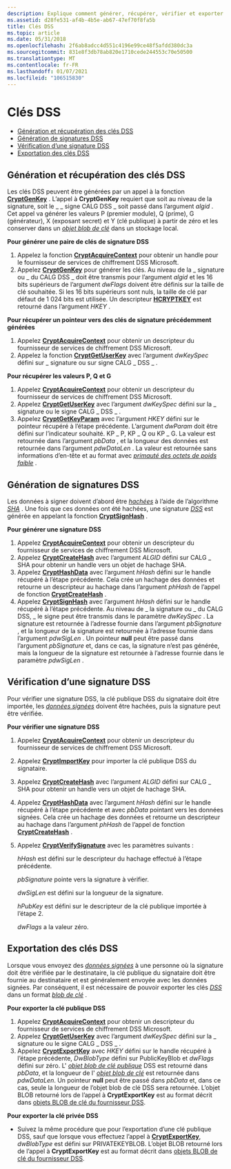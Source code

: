 ```yaml
---
description: Explique comment générer, récupérer, vérifier et exporter des clés et des signatures DSS.
ms.assetid: d28fe531-af4b-4b5e-ab67-47ef70f8fa5b
title: Clés DSS
ms.topic: article
ms.date: 05/31/2018
ms.openlocfilehash: 2f6ab8adcc4d551c4196e99ce48f5afdd380dc3a
ms.sourcegitcommit: 831e8f3db78ab820e1710cede244553c70e50500
ms.translationtype: MT
ms.contentlocale: fr-FR
ms.lasthandoff: 01/07/2021
ms.locfileid: "106515830"
---
```

# <a name="dss-keys"></a>Clés DSS

-   [Génération et récupération des clés DSS](#generating-and-retrieving-dss-keys)
-   [Génération de signatures DSS](#generating-dss-signatures)
-   [Vérification d’une signature DSS](#verifying-a-dss-signature)
-   [Exportation des clés DSS](#exporting-dss-keys)

## <a name="generating-and-retrieving-dss-keys"></a>Génération et récupération des clés DSS

Les clés DSS peuvent être générées par un appel à la fonction [**CryptGenKey**](/windows/desktop/api/Wincrypt/nf-wincrypt-cryptgenkey) . L’appel à **CryptGenKey** requiert que soit au niveau de la signature, soit le \_ \_ signe CALG DSS \_ soit passé dans l’argument *algid* . Cet appel va générer les valeurs P (premier module), Q (prime), G (générateur), X (exposant secret) et Y (clé publique) à partir de zéro et les conserver dans un [*objet blob de clé*](../secgloss/k-gly.md) dans un stockage local.

**Pour générer une paire de clés de signature DSS**

1.  Appelez la fonction [**CryptAcquireContext**](/windows/desktop/api/Wincrypt/nf-wincrypt-cryptacquirecontexta) pour obtenir un handle pour le fournisseur de services de chiffrement DSS Microsoft.
2.  Appelez [**CryptGenKey**](/windows/desktop/api/Wincrypt/nf-wincrypt-cryptgenkey) pour générer les clés. Au niveau de la \_ signature ou \_ du CALG DSS \_ doit être transmis pour l’argument *algid* et les 16 bits supérieurs de l’argument *dwFlags* doivent être définis sur la taille de clé souhaitée. Si les 16 bits supérieurs sont nuls, la taille de clé par défaut de 1 024 bits est utilisée. Un descripteur [**HCRYPTKEY**](hcryptkey.md) est retourné dans l’argument *HKEY* .

**Pour récupérer un pointeur vers des clés de signature précédemment générées**

1.  Appelez [**CryptAcquireContext**](/windows/desktop/api/Wincrypt/nf-wincrypt-cryptacquirecontexta) pour obtenir un descripteur du fournisseur de services de chiffrement DSS Microsoft.
2.  Appelez la fonction [**CryptGetUserKey**](/windows/desktop/api/Wincrypt/nf-wincrypt-cryptgetuserkey) avec l’argument *dwKeySpec* défini sur \_ signature ou sur signe CALG \_ DSS \_ .

**Pour récupérer les valeurs P, Q et G**

1.  Appelez [**CryptAcquireContext**](/windows/desktop/api/Wincrypt/nf-wincrypt-cryptacquirecontexta) pour obtenir un descripteur du fournisseur de services de chiffrement DSS Microsoft.
2.  Appelez [**CryptGetUserKey**](/windows/desktop/api/Wincrypt/nf-wincrypt-cryptgetuserkey) avec l’argument *dwKeySpec* défini sur la \_ signature ou le signe CALG \_ DSS \_ .
3.  Appelez [**CryptGetKeyParam**](/windows/desktop/api/Wincrypt/nf-wincrypt-cryptgetkeyparam) avec l’argument *HKEY* défini sur le pointeur récupéré à l’étape précédente. L’argument *dwParam* doit être défini sur l’indicateur souhaité. KP \_ P, KP \_ Q ou KP \_ G. La valeur est retournée dans l’argument *pbData* , et la longueur des données est retournée dans l’argument *pdwDataLen* . La valeur est retournée sans informations d’en-tête et au format avec [*primauté des octets de poids faible*](../secgloss/l-gly.md) .

## <a name="generating-dss-signatures"></a>Génération de signatures DSS

Les données à signer doivent d’abord être [*hachées*](../secgloss/h-gly.md) à l’aide de l’algorithme [*SHA*](../secgloss/s-gly.md) . Une fois que ces données ont été hachées, une signature [*DSS*](../secgloss/d-gly.md) est générée en appelant la fonction [**CryptSignHash**](/windows/desktop/api/Wincrypt/nf-wincrypt-cryptsignhasha) .

**Pour générer une signature DSS**

1.  Appelez [**CryptAcquireContext**](/windows/desktop/api/Wincrypt/nf-wincrypt-cryptacquirecontexta) pour obtenir un descripteur du fournisseur de services de chiffrement DSS Microsoft.
2.  Appelez [**CryptCreateHash**](/windows/desktop/api/Wincrypt/nf-wincrypt-cryptcreatehash) avec l’argument *ALGID* défini sur CALG \_ SHA pour obtenir un handle vers un objet de hachage SHA.
3.  Appelez [**CryptHashData**](/windows/desktop/api/Wincrypt/nf-wincrypt-crypthashdata) avec l’argument *hHash* défini sur le handle récupéré à l’étape précédente. Cela crée un hachage des données et retourne un descripteur au hachage dans l’argument *phHash* de l’appel de fonction [**CryptCreateHash**](/windows/desktop/api/Wincrypt/nf-wincrypt-cryptcreatehash) .
4.  Appelez [**CryptSignHash**](/windows/desktop/api/Wincrypt/nf-wincrypt-cryptsignhasha) avec l’argument *hHash* défini sur le handle récupéré à l’étape précédente. Au niveau de \_ la signature ou \_ du CALG DSS, \_ le signe peut être transmis dans le paramètre *dwKeySpec* . La signature est retournée à l’adresse fournie dans l’argument *pbSignature* , et la longueur de la signature est retournée à l’adresse fournie dans l’argument *pdwSigLen* . Un pointeur **null** peut être passé dans l’argument *pbSignature* et, dans ce cas, la signature n’est pas générée, mais la longueur de la signature est retournée à l’adresse fournie dans le paramètre *pdwSigLen* .

## <a name="verifying-a-dss-signature"></a>Vérification d’une signature DSS

Pour vérifier une signature DSS, la clé publique DSS du signataire doit être importée, les [*données signées*](../secgloss/s-gly.md) doivent être hachées, puis la signature peut être vérifiée.

**Pour vérifier une signature DSS**

1.  Appelez [**CryptAcquireContext**](/windows/desktop/api/Wincrypt/nf-wincrypt-cryptacquirecontexta) pour obtenir un descripteur du fournisseur de services de chiffrement DSS Microsoft.
2.  Appelez [**CryptImportKey**](/windows/desktop/api/Wincrypt/nf-wincrypt-cryptimportkey) pour importer la clé publique DSS du signataire.
3.  Appelez [**CryptCreateHash**](/windows/desktop/api/Wincrypt/nf-wincrypt-cryptcreatehash) avec l’argument *ALGID* défini sur CALG \_ SHA pour obtenir un handle vers un objet de hachage SHA.
4.  Appelez [**CryptHashData**](/windows/desktop/api/Wincrypt/nf-wincrypt-crypthashdata) avec l’argument *hHash* défini sur le handle récupéré à l’étape précédente et avec *pbData* pointant vers les données signées. Cela crée un hachage des données et retourne un descripteur au hachage dans l’argument *phHash* de l’appel de fonction [**CryptCreateHash**](/windows/desktop/api/Wincrypt/nf-wincrypt-cryptcreatehash) .
5.  Appelez [**CryptVerifySignature**](/windows/desktop/api/Wincrypt/nf-wincrypt-cryptverifysignaturea) avec les paramètres suivants :

    *hHash* est défini sur le descripteur du hachage effectué à l’étape précédente.

    *pbSignature* pointe vers la signature à vérifier.

    *dwSigLen* est défini sur la longueur de la signature.

    *hPubKey* est défini sur le descripteur de la clé publique importée à l’étape 2.

    *dwFlags* a la valeur zéro.

## <a name="exporting-dss-keys"></a>Exportation des clés DSS

Lorsque vous envoyez des [*données signées*](../secgloss/s-gly.md) à une personne où la signature doit être vérifiée par le destinataire, la clé publique du signataire doit être fournie au destinataire et est généralement envoyée avec les données signées. Par conséquent, il est nécessaire de pouvoir exporter les clés [*DSS*](../secgloss/d-gly.md) dans un format [*blob de clé*](../secgloss/k-gly.md) .

**Pour exporter la clé publique DSS**

1.  Appelez [**CryptAcquireContext**](/windows/desktop/api/Wincrypt/nf-wincrypt-cryptacquirecontexta) pour obtenir un descripteur du fournisseur de services de chiffrement DSS Microsoft.
2.  Appelez [**CryptGetUserKey**](/windows/desktop/api/Wincrypt/nf-wincrypt-cryptgetuserkey) avec l’argument *dwKeySpec* défini sur la \_ signature ou le signe CALG \_ DSS \_ .
3.  Appelez [**CryptExportKey**](/windows/desktop/api/Wincrypt/nf-wincrypt-cryptexportkey) avec *HKEY* défini sur le handle récupéré à l’étape précédente, *DwBlobType* défini sur PublicKeyBlob et *dwFlags* défini sur zéro. L' [*objet blob de clé publique*](../secgloss/p-gly.md) DSS est retourné dans *pbData*, et la longueur de l' [*objet blob de clé*](../secgloss/k-gly.md) est retournée dans *pdwDataLen*. Un pointeur **null** peut être passé dans *pbData* et, dans ce cas, seule la longueur de l’objet blob de clé DSS sera retournée. L’objet BLOB retourné lors de l’appel à **CryptExportKey** est au format décrit dans [objets BLOB de clé du fournisseur DSS](dss-provider-key-blobs.md).

**Pour exporter la clé privée DSS**

-   Suivez la même procédure que pour l’exportation d’une clé publique DSS, sauf que lorsque vous effectuez l’appel à [**CryptExportKey**](/windows/desktop/api/Wincrypt/nf-wincrypt-cryptexportkey), *dwBlobType* est défini sur PRIVATEKEYBLOB. L’objet BLOB retourné lors de l’appel à **CryptExportKey** est au format décrit dans [objets BLOB de clé du fournisseur DSS](dss-provider-key-blobs.md).

 

 
